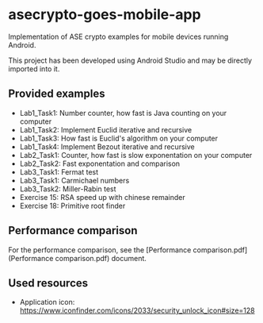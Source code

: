 asecrypto-goes-mobile-app
=========================

Implementation of ASE crypto examples for mobile devices running Android.

This project has been developed using Android Studio and may be directly imported into it.

Provided examples
-----------------
* Lab1_Task1: Number counter, how fast is Java counting on your computer
* Lab1_Task2: Implement Euclid iterative and recursive
* Lab1_Task3: How fast is Euclid's algorithm on your computer
* Lab1_Task4: Implement Bezout iterative and recursive
* Lab2_Task1: Counter, how fast is slow exponentation on your computer
* Lab2_Task2: Fast exponentation and comparison
* Lab3_Task1: Fermat test
* Lab3_Task1: Carmichael numbers
* Lab3_Task2: Miller-Rabin test
* Exercise 15: RSA speed up with chinese remainder
* Exercise 18: Primitive root finder

Performance comparison
----------------------

For the performance comparison, see the [Performance comparison.pdf](Performance comparison.pdf) document.

Used resources
--------------

* Application icon: https://www.iconfinder.com/icons/2033/security_unlock_icon#size=128
